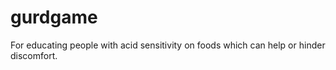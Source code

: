 # gurdgame

For educating people with acid sensitivity on foods which can help or hinder discomfort.
